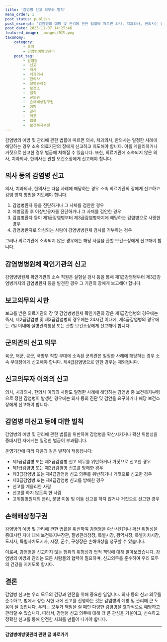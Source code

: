 ```yaml
---
title: '감염병 신고 의무와 벌칙'
menu_order: 1
post_status: publish
post_excerpt: '감염병의 예방 및 관리에 관한 법률에 따르면 의사, 치과의사, 한의사는 일정한 사례에 해당하는 경우 소속 의료기관의 장에게 신고하고 지도해야 합니다. 이를 게을리하거나 거짓으로 신고한 경우 벌금에 처해질 수 있습니다. 또한, 의료기관에 소속되지 않은 의사, 치과의사, 한의사는 관할 보건소장에게 신고해야 합니다.'
post_date: 2023-11-07 14:25:46
featured_image: _images/복지.png
taxonomy:
    category:
        - 복지
        - 감염병예방및관리
    post_tag:
        - 감염병
        -  신고
        -  의사
        -  치과의사
        -  한의사
        -  질병관리청
        -  보건소
        -  벌칙
        -  군의관
        -  손해배상청구권
        -  예방
        -  관리
        -  의무
        -  법률
        -  보건복지부령
---
```



감염병의 예방 및 관리에 관한 법률에 따르면 의사, 치과의사, 한의사는 일정한 사례에 해당하는 경우 소속 의료기관의 장에게 신고하고 지도해야 합니다. 이를 게을리하거나 거짓으로 신고한 경우 벌금에 처해질 수 있습니다. 또한, 의료기관에 소속되지 않은 의사, 치과의사, 한의사는 관할 보건소장에게 신고해야 합니다.

## 의사 등의 감염병 신고

의사, 치과의사, 한의사는 다음 사례에 해당하는 경우 소속 의료기관의 장에게 신고하고 감염 방지 방법을 지도해야 합니다.

1. 감염병환자 등을 진단하거나 그 사체를 검안한 경우
2. 예방접종 후 이상반응자를 진단하거나 그 사체를 검안한 경우
3. 감염병환자 등이 제1급감염병부터 제3급감염병까지에 해당하는 감염병으로 사망한 경우
4. 감염병환자로 의심되는 사람이 감염병병원체 검사를 거부하는 경우

그러나 의료기관에 소속되지 않은 경우에는 해당 사실을 관할 보건소장에게 신고해야 합니다.

## 감염병병원체 확인기관의 신고

감염병병원체 확인기관의 소속 직원은 실험실 검사 등을 통해 제1급감염병부터 제3급감염병까지의 감염병환자 등을 발견한 경우 그 기관의 장에게 보고해야 합니다.

## 보고의무의 시한

보고를 받은 의료기관의 장 및 감염병병원체 확인기관의 장은 제1급감염병의 경우에는 즉시, 제2급감염병 및 제3급감염병의 경우에는 24시간 이내에, 제4급감염병의 경우에는 7일 이내에 질병관리청장 또는 관할 보건소장에게 신고해야 합니다.

## 군의관의 신고 의무

육군, 해군, 공군, 국방부 직할 부대에 소속된 군의관은 일정한 사례에 해당하는 경우 소속 부대장에게 신고해야 합니다. 제4급감염병으로 인한 경우는 제외됩니다.

## 신고의무자 이외의 신고

의사, 치과의사, 한의사 이외의 사람도 일정한 사례에 해당하는 감염병 중 보건복지부령으로 정한 감염병이 발생한 경우에는 의사 등의 진단 및 검안을 요구하거나 해당 보건소장에게 신고해야 합니다.

## 감염병 미신고 등에 대한 벌칙

감염병의 예방 및 관리에 관한 법률을 위반하여 감염병을 확산시키거나 확산 위험성을 증대시킨 자에게는 일정한 벌금이 부과됩니다.

운영기간에 따라 다음과 같은 벌칙이 적용됩니다:
- 제1급감염병 또는 제2급감염병 신고 의무를 위반하거나 거짓으로 신고한 경우
- 제1급감염병 또는 제2급감염병 신고를 방해한 경우
- 제3급감염병 또는 제4급감염병 신고 의무를 위반하거나 거짓으로 신고한 경우
- 제3급감염병 또는 제4급감염병 신고를 방해한 경우
- 신고를 게을리한 사람
- 신고를 하지 않도록 한 사람
- 고위험병원체의 분리, 분양·이동 및 이동 신고를 하지 않거나 거짓으로 신고한 경우

## 손해배상청구권

감염병의 예방 및 관리에 관한 법률을 위반하여 감염병을 확산시키거나 확산 위험성을 증대시킨 자에 대해 보건복지부장관, 질병관리청장, 특별시장, 광역시장, 특별자치시장, 도지사, 특별자치도지사, 시장, 군수, 구청장은 손해배상을 청구할 수 있습니다.

이로써, 감염병을 신고하지 않는 행위의 위험성과 법적 책임에 대해 알아보았습니다. 감염병의 예방과 관리는 모든 사람들의 협력이 필요하며, 신고의무를 준수하여 우리 모두의 건강을 지키도록 합시다.

## 결론


감염병 신고는 우리 모두의 건강과 안전을 위해 중요한 일입니다. 의사 등의 신고 의무를 준수하고, 법에서 정한 시한 내에 신고를 진행하는 것은 감염병의 예방 및 관리에 큰 도움이 될 것입니다. 우리는 모두가 책임을 질 때만 다양한 감염병을 효과적으로 예방하고 관리할 수 있습니다. 따라서, 감염병 신고 의무에 대해 더 큰 관심을 기울이고, 신속하고 정확한 신고를 통해 안전한 사회를 만들어 나가야 합니다.
<!-- wp:separator -->
<hr class="wp-block-separator has-alpha-channel-opacity"/>
<!-- /wp:separator -->

<!-- wp:group {"backgroundColor":"base","layout":{"type":"constrained"}} -->
<div class="wp-block-group has-base-background-color has-background"><!-- wp:paragraph {"align":"center","fontSize":"medium"} -->
<p class="has-text-align-center has-large-font-size"><strong>감염병예방및관리 관련 글 바로가기</strong></p>
<!-- /wp:paragraph -->


<!-- wp:latest-posts
{"categories":[{"id":14664,"count":19,"description":"","link":"https://uknowlaw.com/category/%ea%b0%90%ec%97%bc%eb%b3%91%ec%98%88%eb%b0%a9%eb%b0%8f%ea%b4%80%eb%a6%ac/","name":"감염병예방및관리","slug":"감염병예방및관리","taxonomy":"category","parent":0,"meta":[],"_links":{"self":[{"href":"https://uknowlaw.com/wp-json/wp/v2/categories/14664"}],"collection":[{"href":"https://uknowlaw.com/wp-json/wp/v2/categories"}],"about":[{"href":"https://uknowlaw.com/wp-json/wp/v2/taxonomies/category"}],"wp:post_type":[{"href":"https://uknowlaw.com/wp-json/wp/v2/posts?categories=14664"}],"curies":[{"name":"wp","href":"https://api.w.org/{rel}","templated":true}]}}],"postsToShow":100,"excerptLength":28,"postLayout":"grid","columns":2,"featuredImageAlign":"left","featuredImageSizeSlug":"large","fontSize":"small"} /--></div>
<!-- /wp:group -->